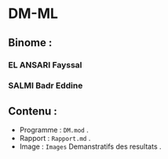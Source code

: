 # DM-ML

## Binome :
### EL ANSARI Fayssal
### SALMI Badr Eddine

## Contenu :
* Programme : `DM.mod` .
* Rapport : `Rapport.md` .
* Image : `Images` Demanstratifs des resultats .
 
